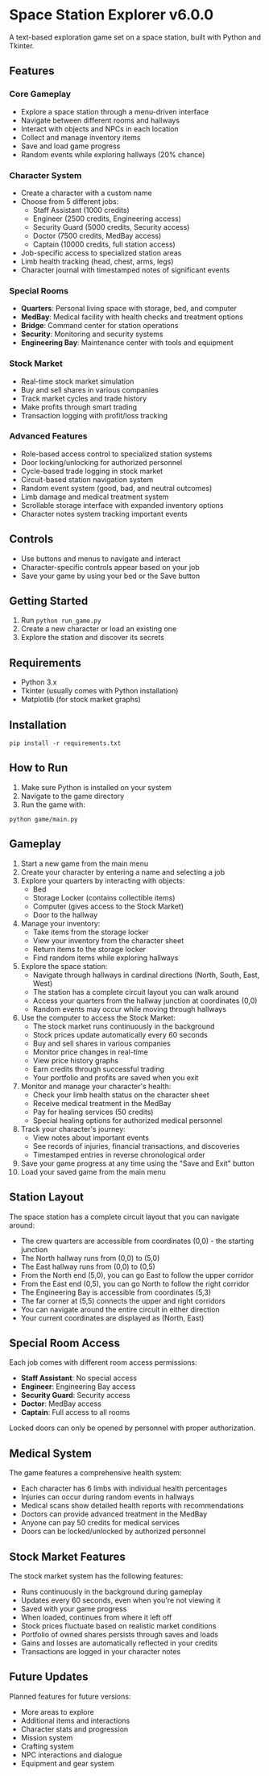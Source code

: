 # Space Station Explorer v6.0.0

A text-based exploration game set on a space station, built with Python and Tkinter.

## Features

### Core Gameplay
- Explore a space station through a menu-driven interface
- Navigate between different rooms and hallways
- Interact with objects and NPCs in each location
- Collect and manage inventory items
- Save and load game progress
- Random events while exploring hallways (20% chance)

### Character System
- Create a character with a custom name
- Choose from 5 different jobs:
  - Staff Assistant (1000 credits)
  - Engineer (2500 credits, Engineering access)
  - Security Guard (5000 credits, Security access)
  - Doctor (7500 credits, MedBay access)
  - Captain (10000 credits, full station access)
- Job-specific access to specialized station areas
- Limb health tracking (head, chest, arms, legs)
- Character journal with timestamped notes of significant events

### Special Rooms
- **Quarters**: Personal living space with storage, bed, and computer
- **MedBay**: Medical facility with health checks and treatment options
- **Bridge**: Command center for station operations
- **Security**: Monitoring and security systems
- **Engineering Bay**: Maintenance center with tools and equipment

### Stock Market
- Real-time stock market simulation
- Buy and sell shares in various companies
- Track market cycles and trade history
- Make profits through smart trading
- Transaction logging with profit/loss tracking

### Advanced Features
- Role-based access control to specialized station systems
- Door locking/unlocking for authorized personnel
- Cycle-based trade logging in stock market
- Circuit-based station navigation system
- Random event system (good, bad, and neutral outcomes)
- Limb damage and medical treatment system
- Scrollable storage interface with expanded inventory options
- Character notes system tracking important events

## Controls
- Use buttons and menus to navigate and interact
- Character-specific controls appear based on your job
- Save your game by using your bed or the Save button

## Getting Started
1. Run `python run_game.py`
2. Create a new character or load an existing one
3. Explore the station and discover its secrets

## Requirements

- Python 3.x
- Tkinter (usually comes with Python installation)
- Matplotlib (for stock market graphs)

## Installation

```
pip install -r requirements.txt
```

## How to Run

1. Make sure Python is installed on your system
2. Navigate to the game directory
3. Run the game with:

```
python game/main.py
```

## Gameplay

1. Start a new game from the main menu
2. Create your character by entering a name and selecting a job
3. Explore your quarters by interacting with objects:
   - Bed
   - Storage Locker (contains collectible items)
   - Computer (gives access to the Stock Market)
   - Door to the hallway
4. Manage your inventory:
   - Take items from the storage locker
   - View your inventory from the character sheet
   - Return items to the storage locker
   - Find random items while exploring hallways
5. Explore the space station:
   - Navigate through hallways in cardinal directions (North, South, East, West)
   - The station has a complete circuit layout you can walk around
   - Access your quarters from the hallway junction at coordinates (0,0)
   - Random events may occur while moving through hallways
6. Use the computer to access the Stock Market:
   - The stock market runs continuously in the background
   - Stock prices update automatically every 60 seconds
   - Buy and sell shares in various companies
   - Monitor price changes in real-time
   - View price history graphs
   - Earn credits through successful trading
   - Your portfolio and profits are saved when you exit
7. Monitor and manage your character's health:
   - Check your limb health status on the character sheet
   - Receive medical treatment in the MedBay
   - Pay for healing services (50 credits)
   - Special healing options for authorized medical personnel
8. Track your character's journey:
   - View notes about important events
   - See records of injuries, financial transactions, and discoveries
   - Timestamped entries in reverse chronological order
9. Save your game progress at any time using the "Save and Exit" button
10. Load your saved game from the main menu

## Station Layout

The space station has a complete circuit layout that you can navigate around:
- The crew quarters are accessible from coordinates (0,0) - the starting junction
- The North hallway runs from (0,0) to (5,0)
- The East hallway runs from (0,0) to (0,5)
- From the North end (5,0), you can go East to follow the upper corridor
- From the East end (0,5), you can go North to follow the right corridor
- The Engineering Bay is accessible from coordinates (5,3)
- The far corner at (5,5) connects the upper and right corridors
- You can navigate around the entire circuit in either direction
- Your current coordinates are displayed as (North, East)

## Special Room Access

Each job comes with different room access permissions:
- **Staff Assistant**: No special access
- **Engineer**: Engineering Bay access
- **Security Guard**: Security access
- **Doctor**: MedBay access
- **Captain**: Full access to all rooms

Locked doors can only be opened by personnel with proper authorization.

## Medical System

The game features a comprehensive health system:
- Each character has 6 limbs with individual health percentages
- Injuries can occur during random events in hallways
- Medical scans show detailed health reports with recommendations
- Doctors can provide advanced treatment in the MedBay
- Anyone can pay 50 credits for medical services
- Doors can be locked/unlocked by authorized personnel

## Stock Market Features

The stock market system has the following features:
- Runs continuously in the background during gameplay
- Updates every 60 seconds, even when you're not viewing it
- Saved with your game progress
- When loaded, continues from where it left off
- Stock prices fluctuate based on realistic market conditions
- Portfolio of owned shares persists through saves and loads
- Gains and losses are automatically reflected in your credits
- Transactions are logged in your character notes

## Future Updates

Planned features for future versions:
- More areas to explore
- Additional items and interactions
- Character stats and progression
- Mission system
- Crafting system
- NPC interactions and dialogue
- Equipment and gear system 